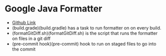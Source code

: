 # Google Java Formatter

- [Github Link](https://github.com/google/google-java-format)
- (build.grade)(build.gradle) has a task to run formatter on on every build.
- (formatGitDiff.sh)(formatGitDiff.sh) is the script that runs the formatter on files in a git diff
- (pre-commit hook)(pre-commit) hook to run on staged files to go into the commit
